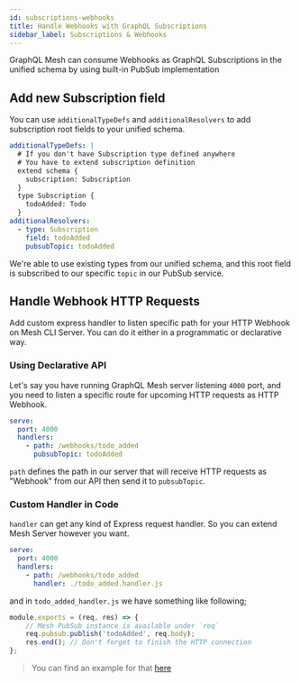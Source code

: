 ```yaml
---
id: subscriptions-webhooks
title: Handle Webhooks with GraphQL Subscriptions
sidebar_label: Subscriptions & Webhooks
---
```


GraphQL Mesh can consume Webhooks as GraphQL Subscriptions in the unified schema by using built-in PubSub implementation

## Add new Subscription field

You can use `additionalTypeDefs` and `additionalResolvers` to add subscription root fields to your unified schema.

```yml
additionalTypeDefs: |
  # If you don't have Subscription type defined anywhere
  # You have to extend subscription definition
  extend schema {
    subscription: Subscription
  }
  type Subscription {
    todoAdded: Todo
  }
additionalResolvers:
  - type: Subscription
    field: todoAdded
    pubsubTopic: todoAdded
```

We're able to use existing types from our unified schema, and this root field is subscribed to our specific `topic` in our PubSub service.

## Handle Webhook HTTP Requests

Add custom express handler to listen specific path for your HTTP Webhook on Mesh CLI Server. You can do it either in a programmatic or declarative way.

### Using Declarative API

Let's say you have running GraphQL Mesh server listening `4000` port, and you need to listen a specific route for upcoming HTTP requests as HTTP Webhook.

```yml
serve:
  port: 4000
  handlers:
    - path: /webhooks/todo_added
      pubsubTopic: todoAdded
```

`path` defines the path in our server that will receive HTTP requests as "Webhook" from our API then send it to `pubsubTopic`.

### Custom Handler in Code

`handler` can get any kind of Express request handler. So you can extend Mesh Server however you want.

```yml
serve:
  port: 4000
  handlers:
    - path: /webhooks/todo_added
      handler: ./todo_added.handler.js
```

and in `todo_added_handler.js` we have something like following;

```js
module.exports = (req, res) => {
    // Mesh PubSub instance is available under `req`
    req.pubsub.publish('todoAdded', req.body);
    res.end(); // Don't forget to finish the HTTP connection
};
```

> You can find an example for that [here](https://github.com/Urigo/graphql-mesh/tree/master/examples/subscriptions-example)
